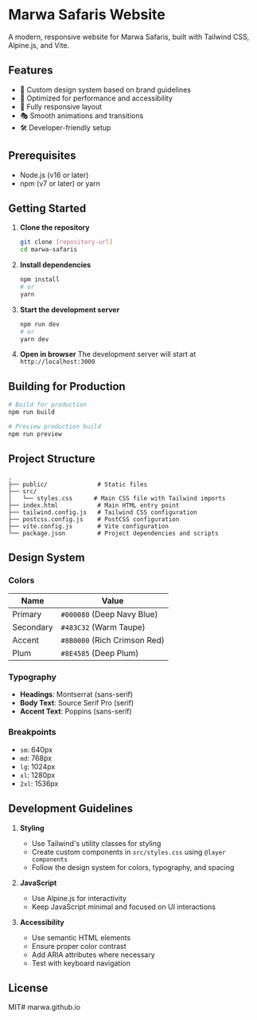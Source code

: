 # Marwa Safaris Website

A modern, responsive website for Marwa Safaris, built with Tailwind CSS, Alpine.js, and Vite.

## Features

- 🎨 Custom design system based on brand guidelines
- 🚀 Optimized for performance and accessibility
- 📱 Fully responsive layout
- 🎭 Smooth animations and transitions
- 🛠️ Developer-friendly setup

## Prerequisites

- Node.js (v16 or later)
- npm (v7 or later) or yarn

## Getting Started

1. **Clone the repository**
   ```bash
   git clone [repository-url]
   cd marwa-safaris
   ```

2. **Install dependencies**
   ```bash
   npm install
   # or
   yarn
   ```

3. **Start the development server**
   ```bash
   npm run dev
   # or
   yarn dev
   ```

4. **Open in browser**
   The development server will start at `http://localhost:3000`

## Building for Production

```bash
# Build for production
npm run build

# Preview production build
npm run preview
```

## Project Structure

```
.
├── public/              # Static files
├── src/
│   └── styles.css      # Main CSS file with Tailwind imports
├── index.html           # Main HTML entry point
├── tailwind.config.js   # Tailwind CSS configuration
├── postcss.config.js    # PostCSS configuration
├── vite.config.js       # Vite configuration
└── package.json         # Project dependencies and scripts
```

## Design System

### Colors

| Name | Value |
|------|-------|
| Primary | `#000080` (Deep Navy Blue) |
| Secondary | `#483C32` (Warm Taupe) |
| Accent | `#8B0000` (Rich Crimson Red) |
| Plum | `#8E4585` (Deep Plum) |

### Typography

- **Headings**: Montserrat (sans-serif)
- **Body Text**: Source Serif Pro (serif)
- **Accent Text**: Poppins (sans-serif)

### Breakpoints

- `sm`: 640px
- `md`: 768px
- `lg`: 1024px
- `xl`: 1280px
- `2xl`: 1536px

## Development Guidelines

1. **Styling**
   - Use Tailwind's utility classes for styling
   - Create custom components in `src/styles.css` using `@layer components`
   - Follow the design system for colors, typography, and spacing

2. **JavaScript**
   - Use Alpine.js for interactivity
   - Keep JavaScript minimal and focused on UI interactions

3. **Accessibility**
   - Use semantic HTML elements
   - Ensure proper color contrast
   - Add ARIA attributes where necessary
   - Test with keyboard navigation

## License

MIT#   m a r w a . g i t h u b . i o  
 
